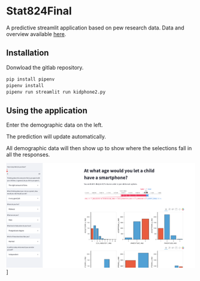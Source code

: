 # Stat824Final
A predictive streamlit application based on pew research data. Data and overview available [here](https://www.pewresearch.org/internet/2020/07/28/parenting-children-in-the-age-of-screens/).

## Installation 
Donwload the gitlab repository.

```python 
pip install pipenv
pipenv install
pipenv run streamlit run kidphone2.py
```

## Using the application
Enter the demographic data on the left.

The prediction will update automatically.

All demographic data will then show up to show where the selections fall in all the responses. 

![kidphone application](./screenshots/Kidphone_App.png)]